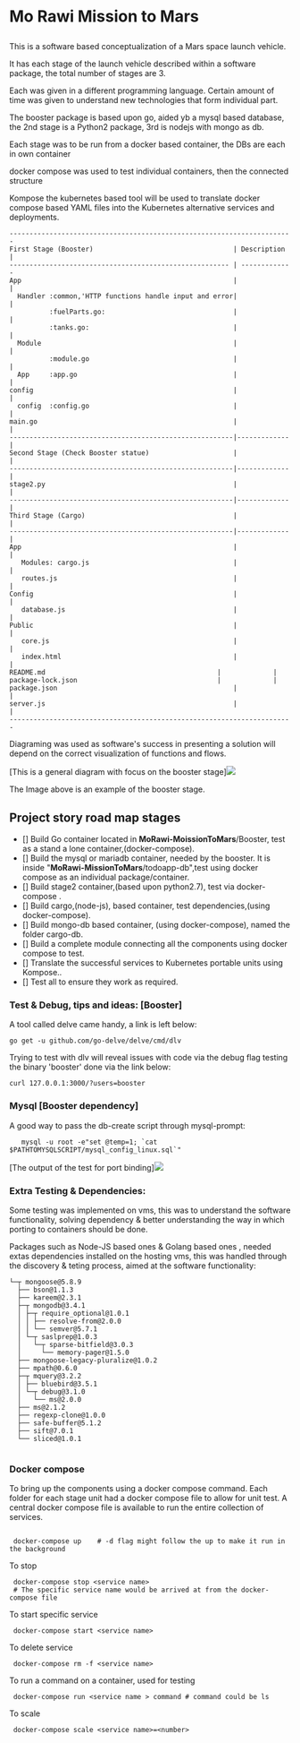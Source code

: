# <p>Mo Rawi Mission to Mars</p>
<p>This is a software based conceptualization of a Mars space launch vehicle.</p>
<p>It has each stage of the launch vehicle described within a software package, the total number of stages are 3.</p> 
<p>Each was given in a different programming language. Certain amount of time was given to understand new technologies that form individual part.</p> 
<p>The booster package is based upon go, aided yb a mysql based database, the 2nd stage is a Python2 package, 3rd is nodejs with mongo as db.</p>
<p>Each stage was to be run from a docker based container, the DBs are each in own container</p>
<p>docker compose was used to test individual containers, then the connected structure</P>
<p>Kompose the kubernetes based tool will be used to translate docker compose based YAML files into the Kubernetes alternative services and deployments.</p>

```
-----------------------------------------------------------------------
First Stage (Booster)                                   | Description |
------------------------------------------------------- | -------------
App                                                     |             |
  Handler :common,'HTTP functions handle input and error|             | 
          :fuelParts.go:                                |             |              
          :tanks.go:                                    |             |
  Module                                                |             |
          :module.go                                    |             |
  App     :app.go                                       |             |
config                                                  |             |
  config  :config.go                                    |             |
main.go                                                 |             |
--------------------------------------------------------|-------------|
Second Stage (Check Booster statue)                     |             |
--------------------------------------------------------|-------------|
stage2.py                                               |             |
--------------------------------------------------------|-------------|
Third Stage (Cargo)                                     |             |
--------------------------------------------------------|-------------|
App                                                     |             |
   Modules: cargo.js                                    |             |
   routes.js                                            |             |
Config                                                  |             |
   database.js                                          |             |                                          
Public                                                  |             |
   core.js                                              |             |
   index.html                                           |             |
README.md	                                        |             |
package-lock.json	                                |             |
package.json	                                        |             |
server.js                                               |             |
-----------------------------------------------------------------------

```
<p>Diagraming was used as software's success in presenting a solution will depend on the correct visualization of functions and flows.</p>
<p>[This is a general diagram with focus on the booster stage]<img src=Mars-Stages-Diagram-Booster.jpeg></p>
<p>The Image above is an example of the booster stage.</p> 


## Project story road map stages
- [] Build Go container located in __MoRawi-MoissionToMars__/Booster, test as a stand a lone container,(docker-compose).
- [] Build the mysql or mariadb container, needed by the booster. It is inside "__MoRawi-MissionToMars__/todoapp-db",test using docker compose as an individual package/container.
- [] Build stage2 container,(based upon python2.7), test via docker-compose .
- [] Build cargo,(node-js), based container, test dependencies,(using docker-compose).
- [] Build mongo-db based container, (using docker-compose), named the folder cargo-db.
- [] Build a complete module connecting all the components using docker compose to test.
- [] Translate the successful services to Kubernetes portable units using Kompose..
- [] Test all to ensure they work as required.


### Test & Debug, tips and ideas: [Booster]
A tool called delve came handy, a link is left below:
```
go get -u github.com/go-delve/delve/cmd/dlv
```
Trying to test with dlv will reveal issues with code via the debug flag
testing the binary 'booster' done via the link below:
```
curl 127.0.0.1:3000/?users=booster
```

### Mysql [Booster dependency]

A good way to pass the db-create script through mysql-prompt:
```
   mysql -u root -e"set @temp=1; `cat $PATHTOMYSQLSCRIPT/mysql_config_linux.sql`"

```


<p>[The output of the test for port binding]<img src=BoosterTest.png></p>


### Extra Testing & Dependencies:
Some testing was implemented on vms, this was to understand the software functionality, solving dependency & better understanding the way in which porting to containers should be done.

Packages such as Node-JS based ones & Golang based ones , needed extas dependencies installed on the hosting vms, this was handled through the discovery & teting process, aimed at the software functionality:

```
└─┬ mongoose@5.8.9 
  ├── bson@1.1.3 
  ├── kareem@2.3.1 
  ├─┬ mongodb@3.4.1 
  │ ├─┬ require_optional@1.0.1 
  │ │ ├── resolve-from@2.0.0 
  │ │ └── semver@5.7.1 
  │ └─┬ saslprep@1.0.3 
  │   └─┬ sparse-bitfield@3.0.3 
  │     └── memory-pager@1.5.0 
  ├── mongoose-legacy-pluralize@1.0.2 
  ├── mpath@0.6.0 
  ├─┬ mquery@3.2.2 
  │ ├── bluebird@3.5.1 
  │ └─┬ debug@3.1.0 
  │   └── ms@2.0.0 
  ├── ms@2.1.2 
  ├── regexp-clone@1.0.0 
  ├── safe-buffer@5.1.2 
  ├── sift@7.0.1 
  └── sliced@1.0.1 


```

### Docker compose 
To bring up the components using a docker compose command. Each folder for each stage unit had a docker compose file to allow for unit test. A central docker compose file is available to run the entire collection of services.

```

 docker-compose up    # -d flag might follow the up to make it run in the background

```
To stop

``` 
 docker-compose stop <service name> 
 # The specific service name would be arrived at from the docker-compose file 

```
To start specific service 

```
 docker-compose start <service name>

```

To delete service 

```
 docker-compose rm -f <service name>

```


To run a command on a container, used for testing

```
 docker-compose run <service name > command # command could be ls

```
To scale

```
 docker-compose scale <service name>=<number> 

```


 
